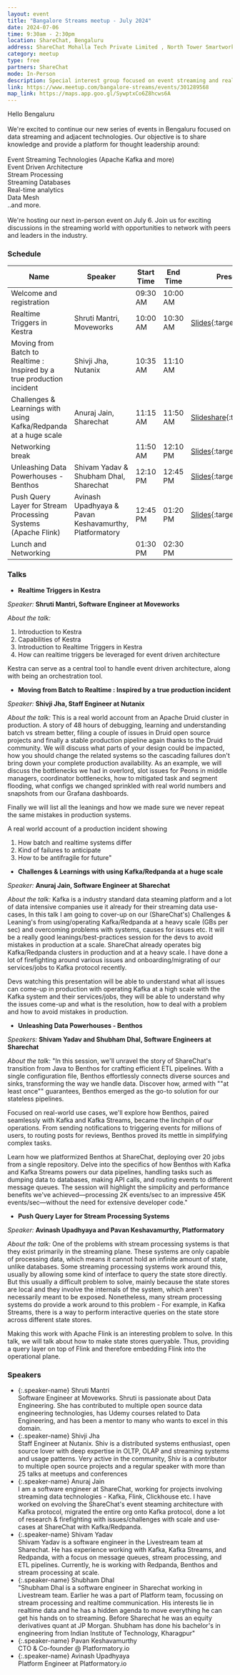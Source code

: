 ```yaml
---
layout: event
title: "Bangalore Streams meetup - July 2024"
date: 2024-07-06
time: 9:30am - 2:30pm
location: ShareChat, Bengaluru
address: ShareChat Mohalla Tech Private Limited , North Tower Smartworks ,Vaishnavi Tech Park, Survey No 16/1 & No 17/2 Ambalipura Village, Varthur Hobli, Bangalore East Taluk, Karnataka – 560103
category: meetup
type: free
partners: ShareChat
mode: In-Person
description: Special interest group focused on event streaming and real time analytics
link: https://www.meetup.com/bangalore-streams/events/301289568
map_link: https://maps.app.goo.gl/SywptxCo6Z8hcws6A
---
```


<div class="about">
Hello Bengaluru
<br><br>
We're excited to continue our new series of events in Bengaluru focused on data streaming and adjacent technologies. Our objective is to share knowledge and provide a platform for thought leadership around:
<br><br>
Event Streaming Technologies (Apache Kafka and more)<br>
Event Driven Architecture<br>
Stream Processing<br>
Streaming Databases<br>
Real-time analytics<br>
Data Mesh<br>
..and more.
<br><br>
We're hosting our next in-person event on July 6. Join us for exciting discussions in the streaming world with opportunities to network with peers and leaders in the industry.
</div>

### Schedule



| Name                                                                   | Speaker                                                | Start Time | End Time | Presentation                                                                                                                                                         | Recording                                                  |
|------------------------------------------------------------------------|--------------------------------------------------------|------------|----------|----------------------------------------------------------------------------------------------------------------------------------------------------------------------|------------------------------------------------------------|
| Welcome and registration                                               |                                                        | 09:30 AM   | 10:00 AM |                                                                                                                                                                      |                                                            |
| Realtime Triggers in Kestra                                            | Shruti Mantri, Moveworks                               | 10:00 AM   | 10:30 AM | [Slides](https://drive.google.com/file/d/1oQj536qWWsAnr4BQY6K7-kwaY1QvZ-ul/view?usp=sharing){:target="\_blank"}                                                      | [YouTube](https://youtu.be/R45jlnvOnOI){:target="\_blank"} |
| Moving from Batch to Realtime : Inspired by a true production incident | Shivji Jha, Nutanix                                    | 10:35 AM   | 11:10 AM |                                                                                                                                                                      |                                                            |
| Challenges & Learnings with using Kafka/Redpanda at a huge scale       | Anuraj Jain, Sharechat                                 | 11:15 AM   | 11:50 AM | [Slideshare](https://www.slideshare.net/slideshow/batch-to-near-realtime-inspired-by-a-real-production-incident/270137775){:target="\_blank"}                        | [YouTube](https://youtu.be/BgwHe_S3IoY){:target="\_blank"} |
| Networking break                                                       |                                                        | 11:50 AM   | 12:10 PM | [Slides](https://docs.google.com/presentation/d/1aYXqZCD7ynU-A7CU_HuEvEzBBQHGgPSM/edit?usp=sharing&ouid=105484769521359459132&rtpof=true&sd=true){:target="\_blank"} | [YouTube](https://youtu.be/NFKC5qsbYUw){:target="\_blank"} |
| Unleashing Data Powerhouses - Benthos                                  | Shivam Yadav & Shubham Dhal,  Sharechat                | 12:10 PM   | 12:45 PM | [Slides](https://drive.google.com/file/d/1A5NYJQ6AVM1aj0RP0GzTtSpvryxNV2I-/view?usp=sharing){:target="\_blank"}                                                      | [YouTube](https://youtu.be/6xs5j0QL7e0){:target="\_blank"} |
| Push Query Layer for Stream Processing Systems (Apache Flink)          | Avinash Upadhyaya & Pavan Keshavamurthy, Platformatory | 12:45 PM   | 01:20 PM | [Slides](https://docs.google.com/presentation/d/1NuDjzcDkAHTXIUELIKgJAta3jqDO-7AVPKP3xBl4Ilw/edit?usp=sharing){:target="\_blank"}                                    | [YouTube](https://youtu.be/RmZUgSQwVRM){:target="\_blank"} |
| Lunch and Networking                                                   |                                                        | 01:30 PM   | 02:30 PM |                                                                                                                                                                      |                                                            |



### Talks

- **Realtime Triggers in Kestra**

_Speaker:_ **Shruti Mantri, Software Engineer at Moveworks**

_About the talk:_ 
1. Introduction to Kestra
2. Capabilities of Kestra
3. Introduction to Realtime Triggers in Kestra
4. How can realtime triggers be leveraged for event driven architecture

Kestra can serve as a central tool to handle event driven architecture, along with being an orchestration tool.

- **Moving from Batch to Realtime : Inspired by a true production incident**

_Speaker:_ **Shivji Jha, Staff Engineer at Nutanix**

_About the talk:_ This is a real world account from an Apache Druid cluster in production. A story of 48 hours of debugging, learning and understanding batch vs stream better, filing a couple of issues in Druid open source projects and finally a stable production pipeline again thanks to the Druid community. We will discuss what parts of your design could be impacted, how you should change the related systems so the cascading failures don't bring down your complete production availability. As an example, we will discuss the bottlenecks we had in overlord, slot issues for Peons in middle managers, coordinator bottlenecks, how to mitigated task and segment flooding, what configs we changed sprinkled with real world numbers and snapshots from our Grafana dashboards.

Finally we will list all the leanings and how we made sure we never repeat the same mistakes in production systems.

A real world account of a production incident showing
1. How batch and realtime systems differ
2. Kind of failures to anticipate
3. How to be antifragile for future"

- **Challenges & Learnings with using Kafka/Redpanda at a huge scale**

_Speaker:_ **Anuraj Jain, Software Engineer at Sharechat**

_About the talk:_ Kafka is a industry standard data steaming platform and a lot of data intensive companies use it already for their streaming data use-cases, In this talk I am going to cover-up on our (ShareChat's) Challenges & Leaning's from using/operating Kafka/Redpanda at a heavy scale (GBs per sec) and overcoming problems with systems, causes for issues etc. It will be a really good leanings/best-practices session for the devs to avoid mistakes in production at a scale. ShareChat already operates big Kafka/Redpanda clusters in production and at a heavy scale. I have done a lot of firefighting around various issues and onboarding/migrating of our services/jobs to Kafka protocol recently.

Devs watching this presentation will be able to understand what all issues can come-up in production with operating Kafka at a high scale with the Kafka system and their services/jobs, they will be able to understand why the issues come-up and what is the resolution, how to deal with a problem and how to avoid mistakes in production.

- **Unleashing Data Powerhouses - Benthos**

_Speakers:_ **Shivam Yadav and Shubham Dhal, Software Engineers at Sharechat**

_About the talk:_ "In this session, we'll unravel the story of ShareChat's transition from Java to Benthos for crafting efficient ETL pipelines. With a single configuration file, Benthos effortlessly connects diverse sources and sinks, transforming the way we handle data. Discover how, armed with ""at least once"" guarantees, Benthos emerged as the go-to solution for our stateless pipelines.

Focused on real-world use cases, we'll explore how Benthos, paired seamlessly with Kafka and Kafka Streams, became the linchpin of our operations. From sending notifications to triggering events for millions of users, to routing posts for reviews, Benthos proved its mettle in simplifying complex tasks.

Learn how we platformized Benthos at ShareChat, deploying over 20 jobs from a single repository. Delve into the specifics of how Benthos with Kafka and Kafka Streams powers our data pipelines, handling tasks such as dumping data to databases, making API calls, and routing events to different message queues. The session will highlight the simplicity and performance benefits we've achieved—processing 2K events/sec to an impressive 45K events/sec—without the need for extensive developer code."

- **Push Query Layer for Stream Processing Systems**

_Speaker:_ **Avinash Upadhyaya and Pavan Keshavamurthy, Platformatory**

_About the talk:_ One of the problems with stream processing systems is that they exist primarily in the streaming plane. These systems are only capable of processing data, which means it cannot hold an infinite amount of state, unlike databases. Some streaming processing systems work around this, usually by allowing some kind of interface to query the state store directly. But this usually a difficult problem to solve, mainly because the state stores are local and they involve the internals of the system, which aren't necessarily meant to be exposed. Nonetheless, many stream processing systems do provide a work around to this problem - For example, in Kafka Streams, there is a way to perform interactive queries on the state store across different state stores.

Making this work with Apache Flink is an interesting problem to solve. In this talk, we will talk about how to make state stores queryable. Thus, providing a query layer on top of Flink and therefore embedding Flink into the operational plane.

### Speakers

- {:.speaker-name} Shruti Mantri <br> <span class="speaker-description">Software Engineer at Moveworks. Shruti is passionate about Data Engineering. She has contributed to multiple open source data engineering technologies, has Udemy courses related to Data Engineering, and has been a mentor to many who wants to excel in this domain.</span>
- {:.speaker-name} Shivji Jha <br> <span class="speaker-description">Staff Engineer at Nutanix. Shiv is a distributed systems enthusiast, open source lover with deep expertise in OLTP, OLAP and streaming systems and usage patterns. Very active in the community, Shiv is  a contributor to multiple open source projects and a regular speaker with more than 25 talks at meetups and conferences</span>
- {:.speaker-name} Anuraj Jain <br> <span class="speaker-description">I am a software engineer at ShareChat, working for projects involving streaming data technologies - Kafka, Flink, Clickhouse etc. I have worked on evolving the ShareChat's event steaming architecture with Kafka protocol, migrated the entire org onto Kafka protocol, done a lot of research & firefighting with issues/challenges with scale and use-cases at ShareChat with Kafka/Redpanda.</span>
- {:.speaker-name} Shivam Yadav <br> <span class="speaker-description">Shivam Yadav is a software engineer in the Livestream team at Sharechat. He has experience working with Kafka, Kafka Streams, and Redpanda, with a focus on message queues, stream processing, and ETL pipelines. Currently, he is working with Redpanda, Benthos and stream processing at scale.</span>
- {:.speaker-name} Shubham Dhal <br> <span class="speaker-description">"Shubham Dhal is a software engineer in Sharechat working in Livestream team. Earlier he was a part of Platform team, focussing on stream processing and realtime communication. His interests lie in realtime data and he has a hidden agenda to move everything he can get his hands on to streaming. Before Sharechat he was an equity derivatives quant at JP Morgan. Shubham has done his bachelor's in engineering from Indian Institute of Technology, Kharagpur"</span>
- {:.speaker-name} Pavan Keshavamurthy <br> <span class="speaker-description">CTO & Co-founder @ Platformatory.io</span>
- {:.speaker-name} Avinash Upadhyaya <br> <span class="speaker-description">Platform Engineer at Platformatory.io</span>
